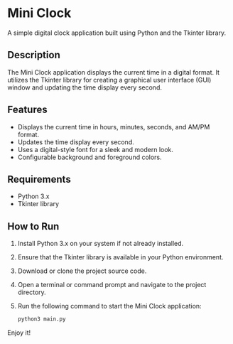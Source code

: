 # Mini Clock

A simple digital clock application built using Python and the Tkinter library.

## Description

The Mini Clock application displays the current time in a digital format. It utilizes the Tkinter library for creating a graphical user interface (GUI) window and updating the time display every second.

## Features

- Displays the current time in hours, minutes, seconds, and AM/PM format.
- Updates the time display every second.
- Uses a digital-style font for a sleek and modern look.
- Configurable background and foreground colors.

## Requirements

- Python 3.x
- Tkinter library

## How to Run

1. Install Python 3.x on your system if not already installed.
2. Ensure that the Tkinter library is available in your Python environment.
3. Download or clone the project source code.
4. Open a terminal or command prompt and navigate to the project directory.
5. Run the following command to start the Mini Clock application:

   ```bash
   python3 main.py

Enjoy it!